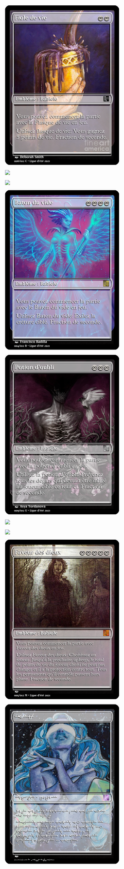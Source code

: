 
![](babioles/Fiole%20de%20vie.png)

![](babioles/Fleurs%20sechès.png)

![](babioles/Monocle%20des%20pensés.png)

![](babioles/Baton%20du%20vide.png)

![](babioles/Potion%20doubli.png)

![](babioles/Racine%20étrange.png)

![](babioles/Tome%20de%20préscience.png)

![](babioles/Faveur%20des%20dieux.png)

![](babioles/La%20fin.png)
